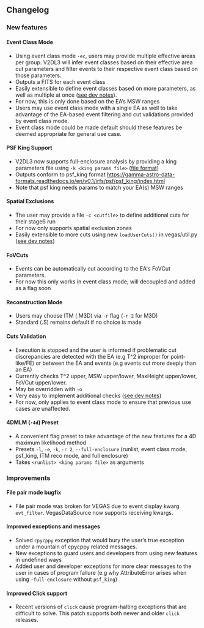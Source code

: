 ## Changelog
### New features

#### Event Class Mode
- Using event class mode `-ec`, users may provide multiple effective areas per group. V2DL3 will infer event classes based on their effective area cut parameters and filter events to their respective event class based on those parameters.
- Outputs a FITS for each event class
- Easily extensible to define event classes based on more parameters, as well as multiple at once ([see dev notes](https://veritas.sao.arizona.edu/wiki/V2dl3_dev_notes#Extending)).
- For now, this is only done based on the EA’s MSW ranges
- Users may use event class mode with a single EA as well to take advantage of the EA-based event filtering and cut validations provided by event class mode.
- Event class mode could be made default should these features be deemed appropriate for general use case.

#### PSF King Support
- V2DL3 now supports full-enclosure analysis by providing a king parameters file using `-k <king params file>` ([file format](https://veritas.sao.arizona.edu/wiki/V2dl3_dev_notes#PSF_King_Parameters_File_Format))
- Outputs conform to psf_king format https://gamma-astro-data-formats.readthedocs.io/en/v0.1/irfs/psf/psf_king/index.html
- Note that psf king needs params to match your EA(s) MSW ranges

#### Spatial Exclusions
- The user may provide a file `-c <cutfile>` to define additional cuts for their stage6 run
- For now only supports spatial exclusion zones
- Easily extensible to more cuts using new `loadUserCuts()` in vegas/util.py ([see dev notes](https://veritas.sao.arizona.edu/wiki/V2dl3_dev_notes#Extending_2))

#### FoVCuts
- Events can be automatically cut according to the EA's FoVCut parameters. 
- For now this only works in event class mode; will decoupled and added as a flag soon

#### Reconstruction Mode
- Users may choose ITM (.M3D) via `-r` flag (`-r 2` for M3D)
- Standard (.S) remains default if no choice is made

#### Cuts Validation
- Execution is stopped and the user is informed if problematic cut discrepancies are detected with the EA (e.g T^2 improper for point-like/FE) or between the EA and events (e.g events cut more deeply than an EA)
- Currently checks T^2 upper, MSW upper/lower, MaxHeight upper/lower, FoVCut upper/lower.
- May be overridden with `-o`
- Very easy to implement additional checks ([see dev notes](https://veritas.sao.arizona.edu/wiki/V2dl3_dev_notes#Cuts_Validations))
- For now, only applies to event class mode to ensure that previous use cases are unaffected.

#### 4DMLM (`-4d`) Preset
- A convenient flag preset to take advantage of the new features for a 4D maximum likelihood method
- Presets `-l`, `-e`, `-k`, `-r 2`, `--full-enclosure` (runlist, event class mode, psf_king, ITM reco mode, and full enclosure)
- Takes `<runlist> <king params file>` as arguments

### Improvements

#### File pair mode bugfix
- File pair mode was broken for VEGAS due to event display kwarg `evt_filter`. VegasDataSource now supports receiving kwargs.

#### Improved exceptions and messages
- Solved `cpycppy` exception that would bury the user’s true exception under a mountain of cpycppy related messages.
- New exceptions to guard users and developers from using new features in undefined ways
- Added user and developer exceptions for more clear messages to the user in cases of program failure (e.g why AttributeError arises when using `–full-enclosure` without `psf_king`)

#### Improved Click support
- Recent versions of `click` cause program-halting exceptions that are difficult to solve. This patch supports both newer and older `click` releases.
